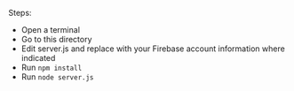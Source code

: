 Steps:
- Open a terminal
- Go to this directory
- Edit server.js and replace with your Firebase account information where indicated
- Run `npm install`
- Run `node server.js`